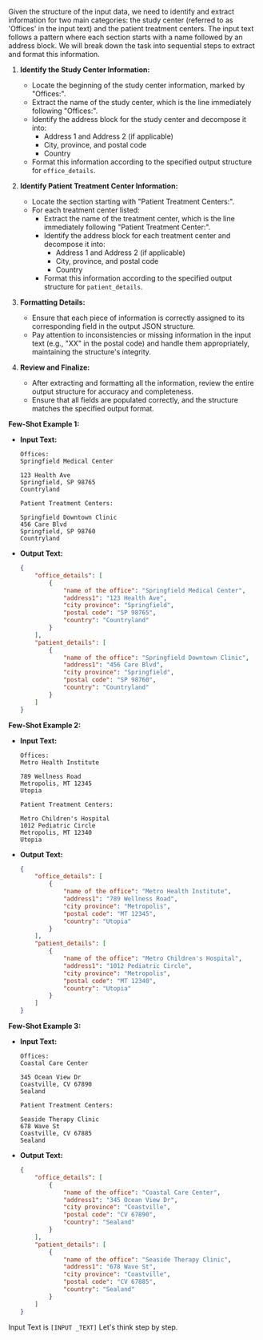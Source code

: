 

Given the structure of the input data, we need to identify and extract information for two main categories: the study center (referred to as 'Offices' in the input text) and the patient treatment centers. The input text follows a pattern where each section starts with a name followed by an address block. We will break down the task into sequential steps to extract and format this information.

1. **Identify the Study Center Information:**
   - Locate the beginning of the study center information, marked by "Offices:".
   - Extract the name of the study center, which is the line immediately following "Offices:".
   - Identify the address block for the study center and decompose it into:
     - Address 1 and Address 2 (if applicable)
     - City, province, and postal code
     - Country
   - Format this information according to the specified output structure for `office_details`.

2. **Identify Patient Treatment Center Information:**
   - Locate the section starting with "Patient Treatment Centers:".
   - For each treatment center listed:
     - Extract the name of the treatment center, which is the line immediately following "Patient Treatment Center:".
     - Identify the address block for each treatment center and decompose it into:
       - Address 1 and Address 2 (if applicable)
       - City, province, and postal code
       - Country
     - Format this information according to the specified output structure for `patient_details`.

3. **Formatting Details:**
   - Ensure that each piece of information is correctly assigned to its corresponding field in the output JSON structure.
   - Pay attention to inconsistencies or missing information in the input text (e.g., "XX" in the postal code) and handle them appropriately, maintaining the structure's integrity.

4. **Review and Finalize:**
   - After extracting and formatting all the information, review the entire output structure for accuracy and completeness.
   - Ensure that all fields are populated correctly, and the structure matches the specified output format.


**Few-Shot Example 1:**

- **Input Text:**
  ```
  Offices: 
  Springfield Medical Center

  123 Health Ave
  Springfield, SP 98765
  Countryland

  Patient Treatment Centers:

  Springfield Downtown Clinic
  456 Care Blvd
  Springfield, SP 98760
  Countryland
  ```

- **Output Text:**
  ```json
  {
      "office_details": [
          {
              "name of the office": "Springfield Medical Center",
              "address1": "123 Health Ave",
              "city province": "Springfield",
              "postal code": "SP 98765",
              "country": "Countryland"
          }
      ],
      "patient_details": [
          {
              "name of the office": "Springfield Downtown Clinic",
              "address1": "456 Care Blvd",
              "city province": "Springfield",
              "postal code": "SP 98760",
              "country": "Countryland"
          }
      ]
  }
  ```

**Few-Shot Example 2:**

- **Input Text:**
  ```
  Offices: 
  Metro Health Institute

  789 Wellness Road
  Metropolis, MT 12345
  Utopia

  Patient Treatment Centers:

  Metro Children's Hospital
  1012 Pediatric Circle
  Metropolis, MT 12340
  Utopia
  ```

- **Output Text:**
  ```json
  {
      "office_details": [
          {
              "name of the office": "Metro Health Institute",
              "address1": "789 Wellness Road",
              "city province": "Metropolis",
              "postal code": "MT 12345",
              "country": "Utopia"
          }
      ],
      "patient_details": [
          {
              "name of the office": "Metro Children's Hospital",
              "address1": "1012 Pediatric Circle",
              "city province": "Metropolis",
              "postal code": "MT 12340",
              "country": "Utopia"
          }
      ]
  }
  ```

**Few-Shot Example 3:**

- **Input Text:**
  ```
  Offices: 
  Coastal Care Center

  345 Ocean View Dr
  Coastville, CV 67890
  Sealand

  Patient Treatment Centers:

  Seaside Therapy Clinic
  678 Wave St
  Coastville, CV 67885
  Sealand
  ```

- **Output Text:**
  ```json
  {
      "office_details": [
          {
              "name of the office": "Coastal Care Center",
              "address1": "345 Ocean View Dr",
              "city province": "Coastville",
              "postal code": "CV 67890",
              "country": "Sealand"
          }
      ],
      "patient_details": [
          {
              "name of the office": "Seaside Therapy Clinic",
              "address1": "678 Wave St",
              "city province": "Coastville",
              "postal code": "CV 67885",
              "country": "Sealand"
          }
      ]
  }
  ```
Input Text is ```[INPUT _TEXT]```
Let's think step by step.



